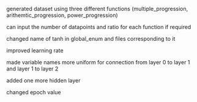 generated dataset using three different functions (multiple_progression, arithemtic_progression, power_progression)

can input the number of datapoints and ratio for each function if required

changed name of tanh in global_enum and files corresponding to it

improved learning rate

made variable names more uniform for connection from layer 0 to layer 1 and layer 1 to layer 2 

added one more hidden layer

changed epoch value

